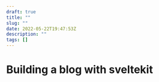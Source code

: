 ```yaml
---
draft: true
title: ""
slug: ""
date: 2022-05-22T19:47:53Z
description: ""
tags: []
---
```


# Building a blog with sveltekit
